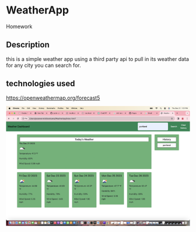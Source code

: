 # WeatherApp
Homework 
## Description
this is a simple weather app using a third party api to pull in its weather data 
for any city you can search for. 
## technologies used 
https://openweathermap.org/forecast5

![image](./assets/weatherappss.png)